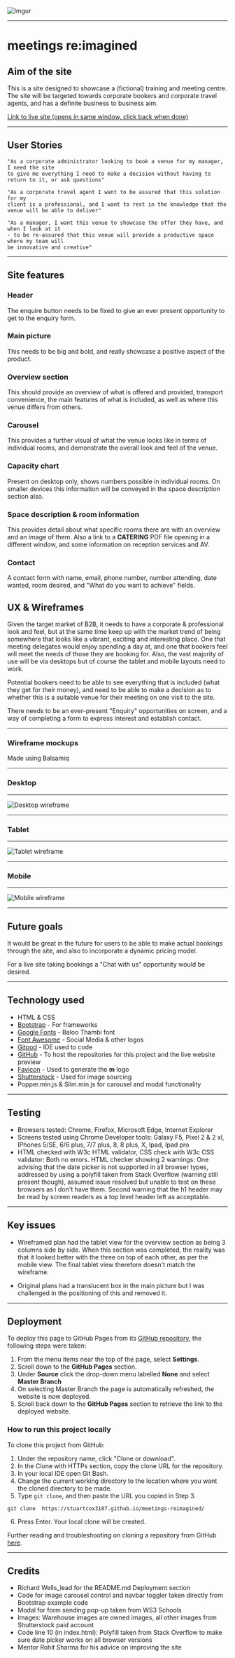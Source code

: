 
![Imgur](https://i.imgur.com/hMw7Uzp.png)

---

# **meetings re:imagined**

## **Aim of the site**

This is a site designed to showcase a (fictional) training and meeting centre. The site will 
be targeted towards corporate bookers and corporate travel agents, and has a definite
business to business aim.

[Link to live site (opens in same window, click back when done)](https://stuartcox3107.github.io/meetings-reimagined/)

---

## **User Stories**

    "As a corporate administrator looking to book a venue for my manager, I need the site
    to give me everything I need to make a decision without having to return to it, or ask questions"

    "As a corporate travel agent I want to be assured that this solution for my 
    client is a professional, and I want to rest in the knowledge that the venue will be able to deliver"

    "As a manager, I want this venue to showcase the offer they have, and when I look at it 
    - to be re-assured that this venue will provide a productive space where my team will 
    be innovative and creative"

---

## **Site features**

### **Header**
The enquire button needs to be fixed to give an ever present opportunity
to get to the enquiry form.

### **Main picture**
This needs to be big and bold, and really showcase a positive aspect of the product.

### **Overview section**

This should provide an overview of what is offered and provided, transport convenience,
the main features of what is included, as well as where this venue differs from others.

### **Carousel**

This provides a further visual of what the venue looks like in terms of individual rooms, and demonstrate the overall
look and feel of the venue. 


### **Capacity chart**

Present on desktop only, shows numbers possible in individual rooms. 
On smaller devices this information will be conveyed in the space description section also.

### **Space description & room information**

This provides detail about what specific rooms there are with an overview and an image of them. 
Also a link to a **CATERING** PDF file opening in a different window, and some information on 
reception services and AV.

### **Contact**

A contact form with name, email, phone number, number attending, date wanted, room desired,
and "What do you want to achieve" fields. 


## **UX & Wireframes**

Given the target market of B2B, it needs to have a corporate & professional look and feel, but at the 
same time keep up with the market trend of being somewhere that looks like a vibrant,
exciting and interesting place. One that meeting delegates would enjoy spending a day at, and one that bookers
feel will meet the needs of those they are booking for. Also, the vast majority of use will
be via desktops but of course the tablet and mobile layouts need to work.

Potential bookers need to be able to see everything that is included (what 
they get for their money), and need to be able to 
make a decision as to whether this is a suitable venue for their meeting on one visit
to the site. 

There needs to be an ever-present "Enquiry" opportunities on screen, and a way of completing a form to 
express interest and establish contact.

---

### **Wireframe mockups**

Made using Balsamiq

---

### **Desktop**

---

![Desktop wireframe](https://imgur.com/8UJ7ODn.png)


---

### **Tablet**

---

![Tablet wireframe](https://i.imgur.com/dgchKcD.png)

---

### **Mobile**

---

![Mobile wireframe](https://i.imgur.com/uqbALse.png)

---

## Future goals

It would be great in the future for users to be able to make actual bookings through the
site, and also to incorporate a dynamic pricing model.

For a live site taking bookings a "Chat with us" opportunity would be desired.

---
## Technology used

* HTML & CSS
* [Bootstrap](https://getbootstrap.com/) - For frameworks
* [Google Fonts](https://fonts.google.com/) - Baloo Thambi font
* [Font Awesome](https://fontawesome.com/) - Social Media & other logos
* [Gitpod](https://www.gitpod.io/) - IDE used to code
* [GitHub](https://github.com/) - To host the repositories for this project and the live website preview
* [Favicon](https://favicon.io/) - Used to generate the **m** logo
* [Shutterstock](https://www.shutterstock.com/discover/stock-assets?kw=shutterstock&utm_source=google&utm_medium=cpc&utm_campaign=UK-en-Images-Brand&gclid=CjwKCAjwssD0BRBIEiwA-JP5rKqPT3QeLULaZATah3sFDWE2KuV885Xd9SHiIO17Dr0ObKVn1hqY6xoCmG4QAvD_BwE&gclsrc=aw.ds) - Used for image sourcing
* Popper.min.js & Slim.min.js for carousel and modal functionality

---
## Testing

* Browsers tested: Chrome, Firefox, Microsoft Edge, Internet Explorer
* Screens tested using Chrome Developer tools: Galaxy F5, 
Pixel 2 & 2 xl, IPhones 5/SE, 6/6 plus, 7/7 plus, 8, 
8 plus, X, Ipad, Ipad pro
* HTML checked with W3c HTML validator, CSS check with W3c CSS validator: Both no errors. HTML checker showing 2 warnings: One advising that
the date picker is not supported in all browser types, addressed by using a polyfill taken from Stack Overflow (warning still present though), assumed issue resolved but unable to test on these browsers as I don't have them. Second warning that the h1
header may be read by screen readers as a top level header left as acceptable.
  


---

## Key issues

* Wireframed plan had the tablet view for the overview section as being 3 columns
side by side. When this section was completed, the reality was that it looked better
with the three on top of each other, as per the mobile view. The final tablet view therefore doesn't 
match the wireframe.

* Original plans had a translucent box in the main picture but I was challenged in the positioning of
this and removed it.

---
## Deployment

To deploy this page to GitHub Pages from its [GitHub repository](https://github.com/StuartCox3107/meetings-reimagined), the following steps were taken: 

1. From the menu items near the top of the page, select **Settings**.
2. Scroll down to the **GitHub Pages** section.
3. Under **Source** click the drop-down menu labelled **None** and select **Master Branch**
4. On selecting Master Branch the page is automatically refreshed, the website is now deployed. 
5. Scroll back down to the **GitHub Pages** section to retrieve the link to the deployed website.
 

### How to run this project locally

To clone this project from GitHub:

1. Under the repository name, click "Clone or download".
2. In the Clone with HTTPs section, copy the clone URL for the repository. 
3. In your local IDE open Git Bash.
4. Change the current working directory to the location where you want the cloned directory to be made.
5. Type ```git clone```, and then paste the URL you copied in Step 3.
```console
git clone  https://stuartcox3107.github.io/meetings-reimagined/
```
6. Press Enter. Your local clone will be created.

Further reading and troubleshooting on cloning a repository from GitHub [here](https://help.github.com/en/articles/cloning-a-repository).

---
## Credits

* Richard Wells_lead for the README.md Deployment section
* Code for image carousel control and navbar toggler taken directly from Bootstrap example code
* Modal for form sending pop-up taken from WS3 Schools
* Images: Warehouse images are owned images, all other images from Shutterstock paid account
* Code line 10 (in index.html): Polyfill taken from Stack Overflow to make sure date picker works on all browser versions
* Mentor Rohit Sharma for his advice on improving the site 